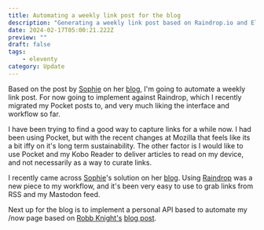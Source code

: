 ```yaml
---
title: Automating a weekly link post for the blog
description: "Generating a weekly link post based on Raindrop.io and Eleventy"
date: 2024-02-17T05:00:21.222Z
preview: ""
draft: false
tags:
    - eleventy
category: Update
---
```


Based on the post by [Sophie](https://social.lol/@sophie) on her [blog](https://localghost.dev/blog/automated-weekly-links-posts-with-raindrop-io-and-eleventy/), I'm going to automate a weekly link post. For now going to implement against Raindrop, which I recently migrated my Pocket posts to, and very much liking the interface and workflow so far.

<!-- excerpt -->

I have been trying to find a good way to capture links for a while now. I had been using Pocket, but with the recent changes at Mozilla that feels like its a bit iffy on it's long term sustainability. The other factor is I would like to use Pocket and my Kobo Reader to deliver articles to read on my device, and not necessarily as a way to curate links.

I recently came across [Sophie](https://social.lol/@sophie)'s solution on her [blog](https://localghost.dev/blog/automated-weekly-links-posts-with-raindrop-io-and-eleventy/). Using [Raindrop](https://raindrop.io/) was a new piece to my workflow, and it's been very easy to use to grab links from RSS and my Mastodon feed.

Next up for the blog is to implement a personal API based to automate my /now page based on [Robb Knight's](https://robbknight.com/) [blog post](https://robbknight.com/2023/12/31/now-page-api.html).